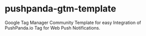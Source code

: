 # pushpanda-gtm-template
Google Tag Manager Community Template for easy Integration of PushPanda.io Tag for Web Push Notifications.
